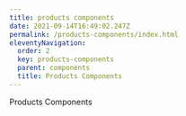 ```yaml
---
title: products components
date: 2021-09-14T16:49:02.247Z
permalink: /products-components/index.html
eleventyNavigation:
  order: 2
  key: products-components
  parent: components
  title: Products Components
---
```

Products Components